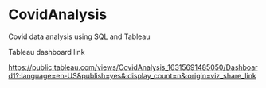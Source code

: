 # CovidAnalysis
Covid data analysis using SQL and Tableau

Tableau dashboard link

https://public.tableau.com/views/CovidAnalysis_16315691485050/Dashboard1?:language=en-US&publish=yes&:display_count=n&:origin=viz_share_link
